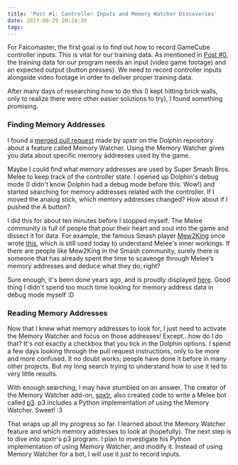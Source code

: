 ```yaml
---
title: 'Post #1: Controller Inputs and Memory Watcher Discoveries'
date: 2017-08-29 20:24:20
tags:
---
```



For Falcomaster, the first goal is to find out how to record GameCube controller inputs. This is vital for our training data. As mentioned in [Post #0](http://www.falcomaster.tech/2017/08/12/Post0/), the training data for our program needs an input (video game footage) and an expected output (button presses). We need to record controller inputs alongside video footage in order to deliver proper training data.

After many days of researching how to do this (I kept hitting brick walls, only to realize there were other easier solutions to try), I found something promising.
<!-- more -->

### Finding Memory Addresses

I found a [merged pull request](https://github.com/dolphin-emu/dolphin/pull/3403) made by spxtr on the Dolphin repository about a feature called Memory Watcher. Using the Memory Watcher gives you data about specific memory addresses used by the game.

Maybe I could find what memory addresses are used by Super Smash Bros. Melee to keep track of the controller state. I opened up Dolphin's debug mode (I didn't know Dolphin had a debug mode before this. Wow!) and started searching for memory addresses related with the controller. If I moved the analog stick, which memory addresses changed? How about if I pushed the A button?

I did this for about ten minutes before I stopped myself. The Melee community is full of people that pour their heart and soul into the game and dissect it for data. For example, the famous Smash player [Mew2King](https://www.ssbwiki.com/Smasher:Mew2King) once wrote [this](https://smashboards.com/threads/ssbm-statistics-list.30064/), which is still used today to understand Melee's inner workings. If there are people like Mew2King in the Smash community, surely there is someone that has already spent the time to scavenge through Melee's memory addresses and deduce what they do, right?

Sure enough, it's been done years ago, and is proudly displayed [here](https://docs.google.com/spreadsheets/d/1JX2w-r2fuvWuNgGb6D3Cs4wHQKLFegZe2jhbBuIhCG8/edit#gid=12). Good thing I didn't spend too much time looking for memory address data in debug mode myself :D

### Reading Memory Addresses

Now that I knew what memory addresses to look for, I just need to activate the Memory Watcher and focus on those addresses! Except...how do I do that? It's not exactly a checkbox that you tick in the Dolphin options. I spend a few days looking through the pull request instructions, only to be more and more confused. It no doubt works; people have done it before in many other projects. But my long search trying to understand how to use it led to very little results.

With enough searching, I may have stumbled on an answer. The creator of the Memory Watcher add-on, [spxtr](https://github.com/spxtr), also created code to write a Melee bot called [p3](https://github.com/spxtr/p3). p3 includes a Python implementation of using the Memory Watcher. Sweet! :3

That wraps up all my progress so far. I learned about the Memory Watcher feature and which memory addresses to look at (hopefully). The next step is to dive into spxtr's p3 program. I plan to investigate his Python implementation of using Memory Watcher, and modify it. Instead of using Memory Watcher for a bot, I will use it just to record inputs.
